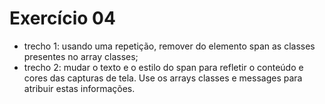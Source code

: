 # Exercício 04

- trecho 1: usando uma repetição, remover do elemento span as classes presentes no array classes;
- trecho 2: mudar o texto e o estilo do span para refletir o conteúdo e cores das capturas de tela. Use os arrays classes e messages para atribuir estas informações.


